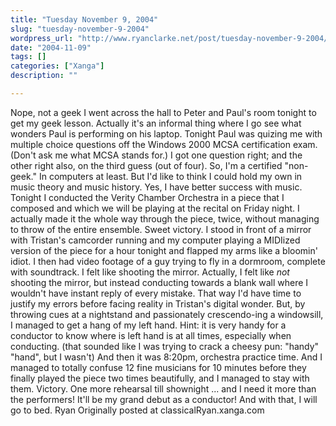 ```yaml
---
title: "Tuesday November 9, 2004"
slug: "tuesday-november-9-2004"
wordpress_url: "http://www.ryanclarke.net/post/tuesday-november-9-2004/"
date: "2004-11-09"
tags: []
categories: ["Xanga"]
description: ""

---
```


Nope, not a geek
I went across the hall to Peter and Paul's room tonight to get my geek lesson. Actually it's an informal thing where I go see what wonders Paul is performing on his laptop. Tonight Paul was quizing me with multiple choice questions off the Windows 2000 MCSA certification exam. (Don't ask me what MCSA stands for.) I got one question right; and the other right also, on the third guess (out of four). So, I'm a certified "non-geek." In computers at least. But I'd like to think I could hold my own in music theory and music history.
 Yes, I have better success with music. Tonight I conducted the Verity Chamber Orchestra in a piece that I composed and which we will be playing at the recital on Friday night. I actually made it the whole way through the piece, twice, without managing to throw of the entire ensemble. Sweet victory. I stood in front of a mirror with Tristan's camcorder running and my computer playing a MIDIized version of the piece for a hour tonight and flapped my arms like a bloomin' idiot. I then had video footage of a guy trying to fly in a dormroom, complete with soundtrack. I felt like shooting the mirror. Actually, I felt like *not* shooting the mirror, but instead conducting towards a blank wall where I wouldn't have instant reply of every mistake. That way I'd have time to justify my errors before facing reality in Tristan's digital wonder. But, by throwing cues at a nightstand and passionately crescendo-ing a windowsill, I managed to get a hang of my left hand. Hint: it is very handy for a conductor to know where is left hand is at all times, especially when conducting. (that sounded like I was trying to crack a cheesy pun: "handy" "hand", but I wasn't) And then it was 8:20pm, orchestra practice time. And I managed to totally confuse 12 fine musicians for 10 minutes before they finally played the piece two times beautifully, and I managed to stay with them. Victory. One more rehearsal till shownight ... and I need it more than the performers! It'll be my grand debut as a conductor!
 And with that, I will go to bed.
 Ryan
Originally posted at classicalRyan.xanga.com
